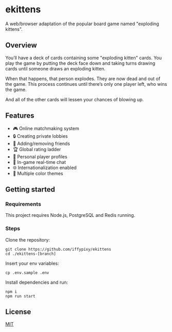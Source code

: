 # ekittens

A web/browser adaptation of the popular board game named "exploding kittens".

## Overview

You’ll have a deck of cards containing some "exploding kitten" cards. You play the game by putting the deck face down and taking turns drawing cards until someone draws an exploding kitten.

When that happens, that person explodes. They are now dead and out of the game. This process continues until there’s only one player left, who wins the game.

And all of the other cards will lessen your chances of blowing up.

## Features

- 🎮 Online matchmaking system
- 🔒 Creating private lobbies
- 👥 Adding/removing friends
- 🏆 Global rating ladder
- 👤 Personal player profiles
- 💬 In-game real-time chat
- 🌐 Internationalization enabled 
- 🎨 Multiple color themes

## Getting started

### Requirements

This project requires Node.js, PostgreSQL and Redis running.

### Steps

Clone the repository:

```
git clone https://github.com/iffypixy/ekittens
cd ./ekittens-[branch]
```

Insert your env variables:

```
cp .env.sample .env
```

Install dependencies and run:

```
npm i
npm run start
```

## License

[MIT](https://choosealicense.com/licenses/mit/)
